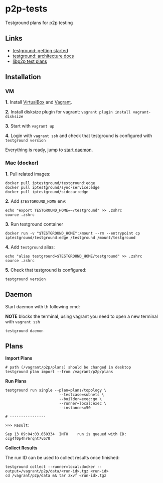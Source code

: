 # p2p-tests
Testground plans for p2p testing

## Links

* [testground: getting started](https://docs.testground.ai/getting-started)
* [testground: architecture docs](https://docs.testground.ai/concepts-and-architecture)
* [libp2p test plans](https://github.com/libp2p/test-plans)

## Installation

### VM

**1.** Install [VirtualBox](https://www.virtualbox.org/wiki/Downloads) and
[Vagrant](https://www.vagrantup.com/downloads).

**2.** Install disksize plugin for vagrant: `vagrant plugin install vagrant-disksize`

**3.** Start with `vagrant up`

**4.** Login with `vagrant ssh` and check that testground is configured with `testground version`

Everything is ready, jump to [start daemon](#daemon).

### Mac (docker)

**1.** Pull related images:

```shell
docker pull iptestground/testground:edge
docker pull iptestground/sync-service:edge
docker pull iptestground/sidecar:edge
```

**2.** Add `$TESTGROUND_HOME` env:

```shell
echo "export TESTGROUND_HOME=~/testground" >> .zshrc
source .zshrc
```

**3.** Run testground container

```shell
docker run -v "$TESTGROUND_HOME":/mount --rm --entrypoint cp iptestground/testground:edge /testground /mount/testground
```

**4.** Add `testground` alias:

```shell
echo "alias testground=$TESTGROUND_HOME/testground" >> .zshrc
source .zshrc
```

**5.** Check that testground is configured:

```shell
testground version
```

## Daemon

Start daemon with th following cmd:

**NOTE** blocks the terminal, using vagrant you need to open a new terminal with `vagrant ssh`

```shell
testground daemon
```

## Plans

**Import Plans**

```shell
# path (/vagrant/p2p/plans) should be changed in desktop
testground plan import --from /vagrant/p2p/plans
```

**Run Plans**

```shell
testground run single --plan=plans/topology \
                        --testcase=subnets \
                        --builder=exec:go \
                        --runner=local:exec \
                        --instances=50

# ----------------
                        
>>> Result:

Sep 13 09:04:03.650334  INFO    run is queued with ID: ccg4f0p4hr6rqnt7v670
```

**Collect Results**

The run ID can be used to collect results once finished:

```shell
testground collect --runner=local:docker --output=/vagrant/p2p/data/<run-id>.tgz <run-id>
cd /vagrant/p2p/data && tar zxvf <run-id>.tgz
```

